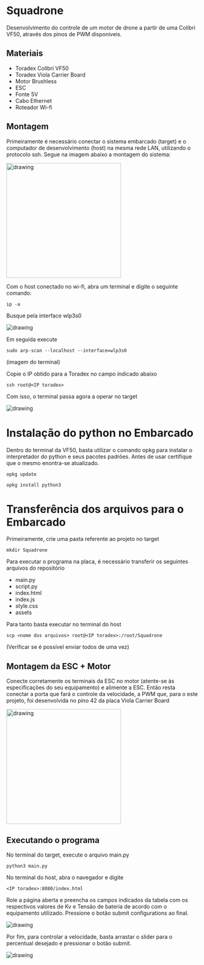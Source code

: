 # Squadrone

Desenvolvimento do controle de um motor de drone a partir de uma Colibri VF50, através dos pinos de PWM disponíveis.

## Materiais

* Toradex Colibri VF50
* Toradex Viola Carrier Board
* Motor Brushless
* ESC
* Fonte 5V
* Cabo Ethernet
* Roteador Wi-fi

## Montagem

Primeiramente é necessário conectar o sistema embarcado (target) e o computador de desenvolvimento (host) na mesma rede LAN, utilizando o protocolo ssh. Segue na imagem abaixo a montagem do sistema:

<img src="https://i.imgur.com/Uvr4Nv4.jpg=250x250" alt="drawing" width="300"/>

Com o host conectado no wi-fi, abra um terminal e digite o seguinte comando:

``` ip -a  ```

Busque pela interface wlp3s0

<img src="https://i.imgur.com/kv1xyzG.png" alt="drawing"/>

Em seguida execute 

```sudo arp-scan --localhost --interface=wlp3s0```

(imagem do terminal)

Copie o IP obtido para a Toradex no campo indicado abaixo

```ssh root@<IP toradex>```

Com isso, o terminal passa agora a operar no target

<img src="https://i.imgur.com/LBFAXkp.png" alt="drawing"/>

# Instalação do python no Embarcado

Dentro do terminal da VF50, basta utilizar o comando opkg para instalar o interpretador do python e seus pacotes padrões. Antes de usar certifique que o mesmo enontra-se atualizado.

```opkg update```


```opkg install python3```


# Transferência dos arquivos para o Embarcado

Primeiramente, crie uma pasta referente ao projeto no target

```mkdir Squadrone```

Para executar o programa na placa, é necessário transferir os seguintes arquivos do repositório

* main.py
* script.py
* index.html
* index.js
* style.css
* assets

Para tanto basta executar no terminal do host

```scp <nome dos arquivos> root@<IP toradex>:/root/Squadrone```

(Verificar se é possível enviar todos de uma vez)

## Montagem da ESC + Motor

Conecte corretamente os terminais da ESC no motor (atente-se às especificações do seu equipamento) e alimente a ESC. Então resta conectar a porta que fará o controle da velocidade, a PWM que, para o este projeto, foi desenvolvida no pino 42 da placa Viola Carrier Board

<img src="https://i.imgur.com/ppkXWCl.png" alt="drawing" width="300"/>

## Executando o programa

No terminal do target, execute o arquivo main.py

```python3 main.py```

No terminal do host, abra o navegador e digite

```<IP toradex>:8080/index.html```

Role a página aberta e preencha os campos indicados da tabela com os respectivos valores de Kv e Tensão de bateria de acordo com o equipamento utilizado. Pressione o botão submit configurations ao final.

<img src="https://i.imgur.com/1N7IhQv.png" alt="drawing"/>

Por fim, para controlar a velocidade, basta arrastar o slider para o percentual desejado e pressionar o botão submit.

<img src="https://i.imgur.com/tRKFJIx.png" alt="drawing"/>